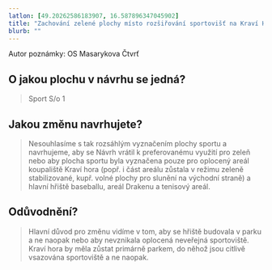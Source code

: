 ```yaml
---
latlon: [49.20262586183907, 16.587896347045902]
title: "Zachování zelené plochy místo rozšiřování sportovišť na Kraví Hoře"
blurb: ""
---
```


Autor poznámky: OS Masarykova Čtvrť

## O jakou plochu v návrhu se jedná?

> Sport S/o 1

## Jakou změnu navrhujete?

> Nesouhlasíme s tak rozsáhlým vyznačením plochy sportu a navrhujeme, aby se Návrh vrátil k preferovanému využití pro zeleň nebo aby plocha sportu byla vyznačena pouze pro oplocený areál koupaliště Kraví hora (popř. i část areálu zůstala v režimu zeleně stabilizované, kupř. volné plochy pro slunění na východní straně) a hlavní hřiště baseballu, areál Drakenu a tenisový areál.

## Odůvodnění?

> Hlavní důvod pro změnu vidíme v tom, aby se hřiště budovala v parku a ne naopak nebo aby nevznikala oplocená neveřejná sportoviště. Kraví hora by měla zůstat primárně parkem, do něhož jsou citlivě vsazována sportoviště a ne naopak.
